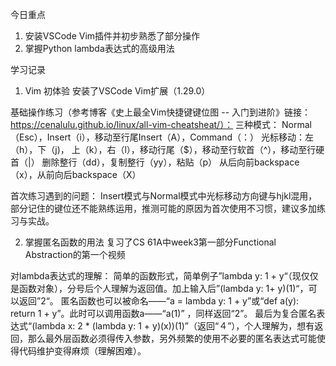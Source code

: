 今日重点
1. 安装VSCode Vim插件并初步熟悉了部分操作
2. 掌握Python lambda表达式的高级用法

学习记录
1. Vim 初体验
安装了VSCode Vim扩展（1.29.0）

基础操作练习（参考博客《史上最全Vim快捷键键位图 -- 入门到进阶》链接：https://cenalulu.github.io/linux/all-vim-cheatsheat/）：
三种模式： Normal（Esc），Insert（i），移动至行尾Insert（A），Command（：）
光标移动：左（h），下（j)， 上（k），右（l），移动行尾（$），移动至行软首（^），移动至行硬首（|）
删除整行（dd），复制整行（yy），粘贴（p）
从后向前backspace（x），从前向后backspace（X）
 
首次练习遇到的问题：
Insert模式与Normal模式中光标移动方向键与hjkl混用，部分记住的键位还不能熟练运用，推测可能的原因为首次使用不习惯，建议多加练习与实战。

2. 掌握匿名函数的用法
复习了CS 61A中week3第一部分Functional Abstraction的第一个视频

对lambda表达式的理解：
简单的函数形式，简单例子”lambda y: 1 + y“（现仅仅是函数对象），分号后个人理解为返回值。加上输入后”(lambda y: 1+ y)(1)“，可以返回”2“。
匿名函数也可以被命名——“a = lambda y: 1 + y”或“def a(y): return 1 + y”。此时可以调用函数a——“a(1)” ，同样返回“2”。
最后为复合匿名表达式“(lambda x: 2 * (lambda y: 1 + y)(x))(1)”（返回“４”），个人理解为，想有返回，那么最外层函数必须得传入参数，另外频繁的使用不必要的匿名表达式可能使得代码维护变得麻烦（理解困难）。